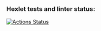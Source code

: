 ### Hexlet tests and linter status:
[![Actions Status](https://github.com/bogdanburich/data-analytics-project-92/workflows/hexlet-check/badge.svg)](https://github.com/bogdanburich/data-analytics-project-92/actions)